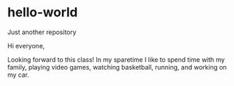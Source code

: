 # hello-world
Just another repository

Hi everyone,

Looking forward to this class! In my sparetime I like to spend time with my family, playing video games, watching basketball, running, and working on my car. 
